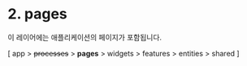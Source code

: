 # 2. pages
이 레이어에는 애플리케이션의 페이지가 포함됩니다.

[ app > ~~processes~~ > **pages** > widgets > features > entities > shared ]